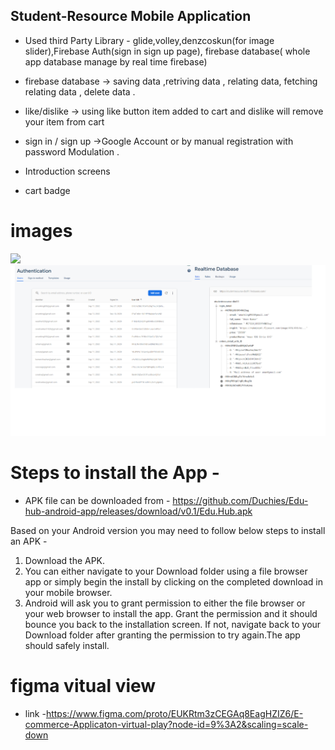 ## Student-Resource Mobile Application

- Used third Party Library - glide,volley,denzcoskun(for image slider),Firebase Auth(sign in sign up page),
                            firebase database( whole app database manage by real time firebase)
                            
                            
  
 
 - firebase database -> saving data ,retriving data , relating data, fetching relating data , delete data . 
 
 - like/dislike  -> using like button item added to cart and dislike will remove your item from cart 

 - sign in / sign up  ->Google Account or by manual registration with password Modulation .
 
 - Introduction screens 
 
 - cart badge



 # images
 <img src="https://raw.githubusercontent.com/amankumar7017/amankumar7017.github.io/master/images/sr_pik1.png">
 <img src="https://raw.githubusercontent.com/Duchies/PhotoResources/master/sr_pik3(data).png">





 # Steps to install the App -

 - APK file can be downloaded from - https://github.com/Duchies/Edu-hub-android-app/releases/download/v0.1/Edu.Hub.apk

 Based on your Android version you may need to follow below steps to install an APK -
1) Download the APK.
2) You can either navigate to your Download folder using a file browser app or simply begin the install by clicking on the completed download in your mobile browser.
3) Android will ask you to grant permission to either the file browser or your web browser to install the app. Grant the permission and it should bounce 
you back to the installation screen. If not, navigate back to your Download folder after granting the permission to try again.The app should safely install.

# figma vitual view 
- link -https://www.figma.com/proto/EUKRtm3zCEGAq8EagHZIZ6/E-commerce-Applicaton-virtual-play?node-id=9%3A2&scaling=scale-down
